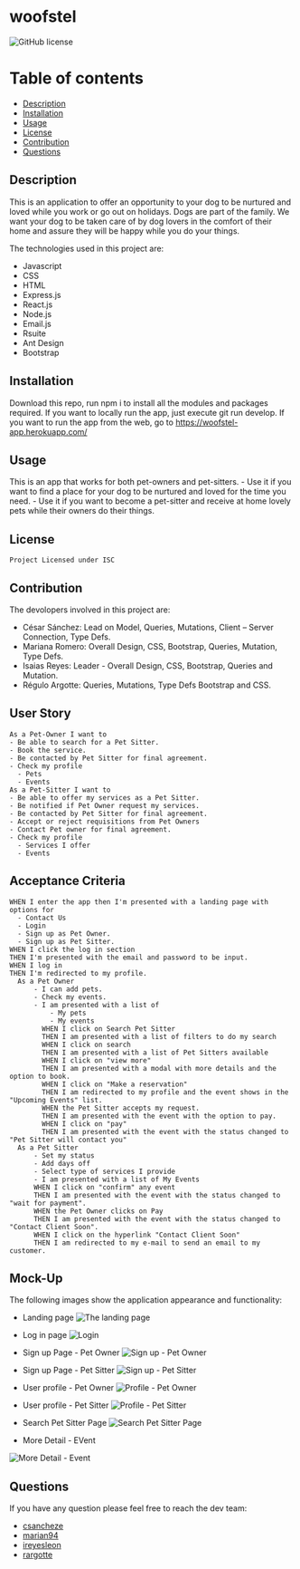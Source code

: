 # woofstel
  ![GitHub license](https://img.shields.io/badge/license-ISC-green.svg)
  # Table of contents
  * [Description](#description)
  * [Installation](#installation)
  * [Usage](#usage)
  * [License](#license)
  * [Contribution](#contribution)
  * [Questions](#questions)
  

  ## Description
  This is an application to offer an opportunity to your dog to be nurtured and loved while you work or go out on holidays. Dogs are part of the family. We want your dog to be taken care of by dog lovers in the comfort of their home and assure they will be happy while you do your things.


  The technologies used in this project are:
  - Javascript
  - CSS
  - HTML
  - Express.js
  - React.js
  - Node.js
  - Email.js
  - Rsuite
  - Ant Design
  - Bootstrap


  ## Installation
  Download this repo, run npm i to install all the modules and packages required.
  If you want to locally run the app, just execute git run develop.
  If you want to run the app from the web, go to https://woofstel-app.herokuapp.com/


  ## Usage
  This is an app that works for both pet-owners and pet-sitters.
    - Use it if you want to find a place for your dog to be nurtured and loved for the time you need.
    - Use it if you want to become a pet-sitter and receive at home lovely pets while their owners do their things.
  

  ## License
    Project Licensed under ISC


  ## Contribution
  The devolopers involved in this project are:

  - César Sánchez: Lead on Model, Queries, Mutations, Client – Server Connection, Type Defs.
  - Mariana Romero: Overall Design, CSS, Bootstrap, Queries, Mutation, Type Defs. 
  - Isaias Reyes: Leader - Overall Design, CSS, Bootstrap, Queries and Mutation.
  - Régulo Argotte: Queries, Mutations, Type Defs Bootstrap and CSS.

  
  ## User Story
  ```
  As a Pet-Owner I want to
  - Be able to search for a Pet Sitter.
  - Book the service.
  - Be contacted by Pet Sitter for final agreement.
  - Check my profile
    - Pets
    - Events
  As a Pet-Sitter I want to
  - Be able to offer my services as a Pet Sitter.
  - Be notified if Pet Owner request my services.
  - Be contacted by Pet Sitter for final agreement.
  - Accept or reject requisitions from Pet Owners
  - Contact Pet owner for final agreement.
  - Check my profile
    - Services I offer
    - Events
  ```


  ## Acceptance Criteria
  ```
  WHEN I enter the app then I'm presented with a landing page with options for
    - Contact Us
    - Login
    - Sign up as Pet Owner.
    - Sign up as Pet Sitter.
  WHEN I click the log in section
  THEN I'm presented with the email and password to be input.
  WHEN I log in
  THEN I'm redirected to my profile.
    As a Pet Owner
        - I can add pets.
        - Check my events.
        - I am presented with a list of
            - My pets
            - My events
          WHEN I click on Search Pet Sitter
          THEN I am presented with a list of filters to do my search
          WHEN I click on search
          THEN I am presented with a list of Pet Sitters available
          WHEN I click on "view more" 
          THEN I am presented with a modal with more details and the option to book.
          WHEN I click on "Make a reservation"
          THEN I am redirected to my profile and the event shows in the "Upcoming Events" list.
          WHEN the Pet Sitter accepts my request.
          THEN I am presented with the event with the option to pay.
          WHEN I click on "pay"
          THEN I am presented with the event with the status changed to "Pet Sitter will contact you"
    As a Pet Sitter
        - Set my status
        - Add days off
        - Select type of services I provide
        - I am presented with a list of My Events
        WHEN I click on "confirm" any event
        THEN I am presented with the event with the status changed to "wait for payment".
        WHEN the Pet Owner clicks on Pay
        THEN I am presented with the event with the status changed to "Contact Client Soon".
        WHEN I click on the hyperlink "Contact Client Soon"
        THEN I am redirected to my e-mail to send an email to my customer.
  ```


  ## Mock-Up
  The following images show the application appearance and functionality:
  - Landing page
  ![The landing page](./client/src/images/Landing%20page.png)

  - Log in page
  ![Login](./client/src/images/Login%20page.png)

  - Sign up Page - Pet Owner
  ![Sign up - Pet Owner](./client/src/images/Sign%20up%20page%20-%20PetOwner.png)

  - Sign up Page - Pet Sitter
  ![Sign up - Pet Sitter](./client/src/images/Sign%20up%20page%20-%20PetSitter.png)

  - User profile - Pet Owner
  ![Profile - Pet Owner](./client/src/images/Profile%20Pet%20Owner.png)

  - User profile - Pet Sitter
  ![Profile - Pet Sitter](./client/src/images/Profile%20Pet%20Sitter.png)

  - Search Pet Sitter Page
  ![Search Pet Sitter Page](./client/src/images/Search%20Page.png)

  - More Detail - EVent 

  ![More Detail - Event](./client/src/images/View%20More.png)


  ## Questions
  If you have any question please feel free to reach the dev team:
  * [csancheze](https://github.com/csancheze)
  * [marian94](https://github.com/Marian94)
  * [ireyesleon](https://github.com/ireyesleon)
  * [rargotte](https://github.com/rargotte)
  
